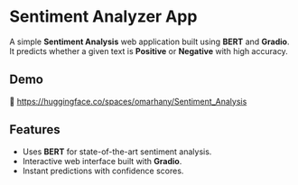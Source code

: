 # Sentiment Analyzer App

A simple **Sentiment Analysis** web application built using **BERT** and **Gradio**.  
It predicts whether a given text is **Positive** or **Negative** with high accuracy.

## Demo
🚀 https://huggingface.co/spaces/omarhany/Sentiment_Analysis

## Features
- Uses **BERT** for state-of-the-art sentiment analysis.
- Interactive web interface built with **Gradio**.
- Instant predictions with confidence scores.
